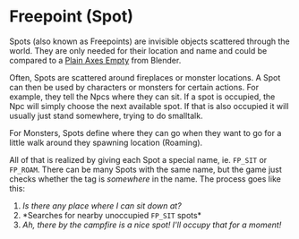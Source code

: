 # Freepoint (Spot)

Spots (also known as Freepoints) are invisible objects scattered through
the world. They are only needed for their location and name and could be
compared to a [Plain Axes
Empty](https://docs.blender.org/manual/en/latest/modeling/empties.html)
from Blender.

Often, Spots are scattered around fireplaces or monster locations. A
Spot can then be used by characters or monsters for certain actions. For
example, they tell the Npcs where they can sit. If a spot is occupied,
the Npc will simply choose the next available spot. If that is also
occupied it will usually just stand somewhere, trying to do smalltalk.

For Monsters, Spots define where they can go when they want to go for a
little walk around they spawning location (Roaming).

All of that is realized by giving each Spot a special name, ie. `FP_SIT`
or `FP_ROAM`. There can be many Spots with the same name, but the game
just checks whether the tag is _somewhere_ in the name. The process goes
like this:

1.  _Is there any place where I can sit down at?_
2.  \*Searches for nearby unoccupied `FP_SIT` spots\*
3.  _Ah, there by the campfire is a nice spot! I'll occupy that for a
    moment!_
